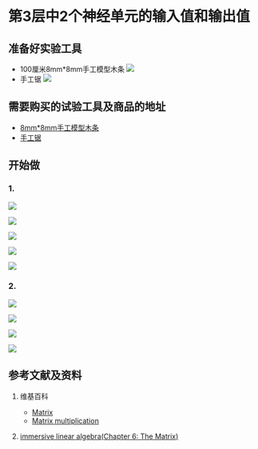 # 第3层中2个神经单元的输入值和输出值

## 准备好实验工具

- 100厘米8mm*8mm手工模型木条
![](/images/体验神经网络中的数学原理/第3层中2个神经单元的输入值和输出值/8mm手工模型木条.jpg)
- 手工锯
![](/images/体验神经网络中的数学原理/第3层中2个神经单元的输入值和输出值/手工锯.jpg)

## 需要购买的试验工具及商品的地址

- [8mm*8mm手工模型木条](https://item.taobao.com/item.htm?spm=a1z09.2.0.0.7f642e8dJTGJWM&id=543446811425&_u=3c6ncud14e3)
- [手工锯](https://detail.tmall.com/item.htm?id=525869238835&spm=a1z09.2.0.0.46d82e8dlFtmf6&_u=qc6ncud3ffd)

## 开始做

### 1. 

![](/images/体验神经网络中的数学原理/第3层中2个神经单元的输入值和输出值/1a00.jpg)

![](/images/体验神经网络中的数学原理/第3层中2个神经单元的输入值和输出值/1a0.jpg)

![](/images/体验神经网络中的数学原理/第3层中2个神经单元的输入值和输出值/1a1.jpg)

![](/images/体验神经网络中的数学原理/第3层中2个神经单元的输入值和输出值/1a2.jpg)

![](/images/体验神经网络中的数学原理/第3层中2个神经单元的输入值和输出值/1a3.jpg)


### 2.

![](/images/体验神经网络中的数学原理/第3层中2个神经单元的输入值和输出值/2a0.jpg)

![](/images/体验神经网络中的数学原理/第3层中2个神经单元的输入值和输出值/2a1.jpg)

![](/images/体验神经网络中的数学原理/第3层中2个神经单元的输入值和输出值/2a2.jpg)

![](/images/体验神经网络中的数学原理/第3层中2个神经单元的输入值和输出值/2a3.jpg)


## 参考文献及资料

1. 维基百科
	- [Matrix](https://en.wikipedia.org/wiki/Matrix_(mathematics)) 
	- [Matrix multiplication](https://en.wikipedia.org/wiki/Matrix_multiplication) 

2. [immersive linear algebra(Chapter 6: The Matrix)](http://immersivemath.com/ila/ch06_matrices/ch06.html)